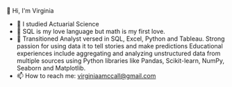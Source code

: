  👋 Hi, I'm Virginia
- 🌱 I studied Actuarial Science
- 👀 SQL is my love language but math is my first love.
- 💬 Transitioned Analyst versed in SQL, Excel, Python and Tableau. Strong passion for using data it to tell stories and make predictions Educational experiences include       aggregating and analyzing unstructured data from multiple sources using Python libraries like Pandas, Scikit-learn, NumPy, Seaborn and Matplotlib.
- 📫 How to reach me: virginiaamccall@gmail.com

<!--
**VirginiaMcCall/virginiamccall** is a ✨ _special_ ✨ repository because its `README.md` (this file) appears on your GitHub profile.
